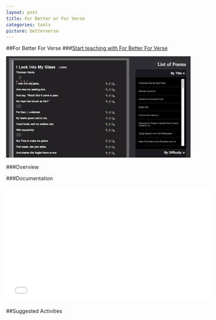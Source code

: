 ```yaml
---
layout: post
title: For Better or For Verse
categories: tools
picture: betterverse
---
```


##For Better For Verse <span class="arrowh2"></span>
###[Start teaching with For Better For Verse](http://prosody.lib.virginia.edu/) <span class="arrowh3"></span>

![](../assets/betterverse2.png)

###Overview <span class="arrowh3"></span>


###Documentation <span class="arrowh3"></span>

<embed width="560" height="315" src="//youtube.com/embed/BK3i-Z_KCoM"></embed>

##Suggested Activities <span class="arrowh2"></span>

